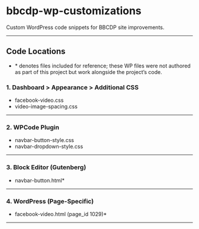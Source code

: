 # bbcdp-wp-customizations

Custom WordPress code snippets for BBCDP site improvements.

---

## Code Locations
- \* denotes files included for reference; these WP files were not authored as part of this project but work alongside the project’s code.

### 1. Dashboard > Appearance > Additional CSS
- facebook-video.css  
- video-image-spacing.css

---

### 2. WPCode Plugin
- navbar-button-style.css  
- navbar-dropdown-style.css

---

### 3. Block Editor (Gutenberg)
- navbar-button.html*

---

### 4. WordPress (Page-Specific)
- facebook-video.html (page_id 1029)*

---
